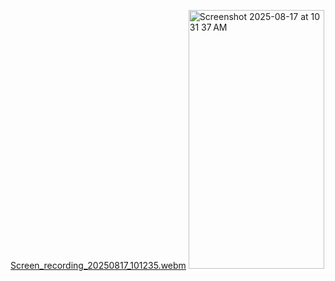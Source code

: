 [Screen_recording_20250817_101235.webm](https://github.com/user-attachments/assets/4836773b-d215-46ef-b30d-45cfef72598b)
<img width="217" height="414" alt="Screenshot 2025-08-17 at 10 31 37 AM" src="https://github.com/user-attachments/assets/68f3f9e5-86be-4f9a-bff4-ac7ccfa9a10f" />
